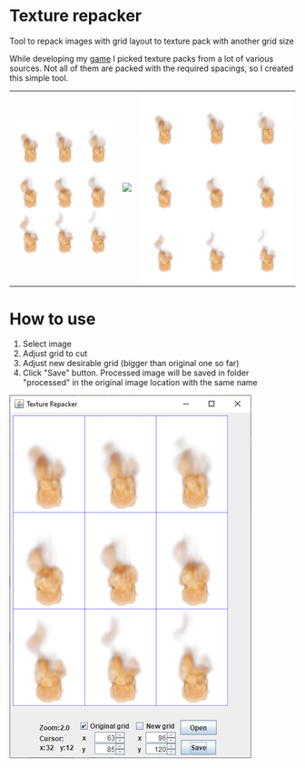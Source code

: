 # Texture repacker
Tool to repack images with grid layout to texture pack with another grid size

While developing my <a href="https://github.com/VahanChaMaka/king-of-the-dump">game</a> I picked texture packs from a lot of various sources. Not all of them are packed with the required spacings, so I created this simple tool.

<table>
  <tr>
    <td vlign="center"><img src="meta/flame.png"></td>
    <td vlign="center"><img src="https://upload.wikimedia.org/wikipedia/commons/thumb/7/71/Arrow_east.svg/800px-Arrow_east.svg.png" width="30px"></td>
    <td vlign="center"><img src="meta/flame_processed.png"></td>
  </tr>
</table>

# How to use
1. Select image
2. Adjust grid to cut
3. Adjust new desirable grid (bigger than original one so far)
4. Click "Save" button. 
Processed image will be saved in folder "processed" in the original image location with the same name
<img src="meta/screenshot.png">
